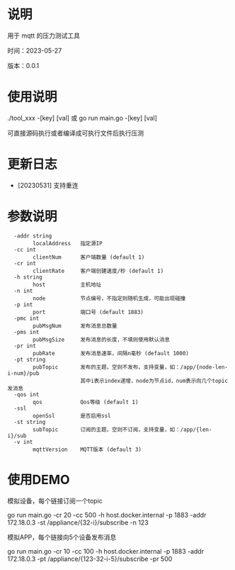 # 说明

用于 mqtt 的压力测试工具

时间：2023-05-27

版本：0.0.1

# 使用说明

./tool_xxx -[key] [val]  或  go run main.go -[key] [val]

可直接源码执行或者编译成可执行文件后执行压测

# 更新日志

- [20230531] 支持重连



# 参数说明

```
  -addr string                                                 
        localAddress   指定源IP                                
  -cc int                                                      
        clientNum      客户端数量 (default 1)                  
  -cr int                                                      
        clientRate     客户端创建速度/秒 (default 1)           
  -h string                                                    
        host           主机地址                                
  -n int                                                       
        node           节点编号，不指定则随机生成，可能出现碰撞
  -p int                                                       
        port           端口号 (default 1883)
  -pmc int
        pubMsgNum      发布消息总数量
  -pms int
        pubMsgSize     发布消息的长度，不填则使用默认消息
  -pr int
        pubRate        发布消息速率，间隔n毫秒 (default 1000)
  -pt string
        pubTopic       发布的主题，空则不发布，支持变量，如：/app/{node-len-i-num}/pub
                       其中i表示index递增，node为节点id，num表示向几个topic发消息
  -qos int
        qos            Qos等级 (default 1)
  -ssl
        openSsl        是否启用ssl
  -st string
        subTopic       订阅的主题，空则不订阅，支持变量，如：/app/{len-i}/sub
  -v int
        mqttVersion    MQTT版本 (default 3)

```

# 使用DEMO

模拟设备，每个链接订阅一个topic

go run main.go -cr 20 -cc 500 -h host.docker.internal -p 1883 -addr 172.18.0.3 -st /appliance/{32-i}/subscribe -n 123

模拟APP，每个链接向5个设备发布消息

go run main.go -cr 10 -cc 100 -h host.docker.internal -p 1883 -addr 172.18.0.3 -pt /appliance/{123-32-i-5}/subscribe -pr 500

